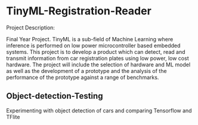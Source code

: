 # TinyML-Registration-Reader

Project Description:

Final Year Project.
TinyML is a sub-field of Machine Learning where inference is performed on low power microcontroller based embedded systems.
This project is to develop a product which can detect, read and transmit information from car registration plates using low power, low cost hardware.
The project will include the selection of hardware and ML model as well as the development of a prototype and the analysis of the performance of the prototype against a range of benchmarks.

## Object-detection-Testing
Experimenting with object detection of cars and comparing Tensorflow and TFlite